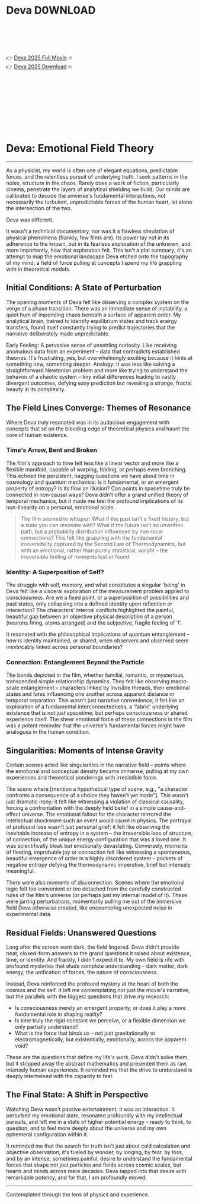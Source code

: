 # Deva D0WNL0AD

<br><br><br><br>


👉 <a href="https://Gempak-tiucarithea1978.github.io/fpwjuwafbj/">Deva 2025 Full Movie</a> 🔥
<br>
👉 <a href="https://Gempak-tiucarithea1978.github.io/fpwjuwafbj/">Deva 2025 Download</a> 🔥


<br><br><br><br><br><br><br><br>



# Deva: Emotional Field Theory

---

As a physicist, my world is often one of elegant equations, predictable forces, and the relentless pursuit of underlying truth. I seek patterns in the noise, structure in the chaos. Rarely does a work of fiction, particularly cinema, penetrate the layers of analytical shielding we build. Our minds are calibrated to decode the universe's fundamental interactions, not necessarily the turbulent, unpredictable forces of the human heart, let alone the intersection of the two.

Deva was different.

It wasn't a technical documentary, nor was it a flawless simulation of physical phenomena (frankly, few films are). Its power lay not in its adherence to the known, but in its fearless exploration of the unknown, and more importantly, how that exploration felt. This isn't a plot summary; it's an attempt to map the emotional landscape Deva etched onto the topography of my mind, a field of force pulling at concepts I spend my life grappling with in theoretical models.

## Initial Conditions: A State of Perturbation

The opening moments of Deva felt like observing a complex system on the verge of a phase transition. There was an immediate sense of instability, a quiet hum of impending chaos beneath a surface of apparent order. My analytical brain, trained to identify equilibrium states and track energy transfers, found itself constantly trying to predict trajectories that the narrative deliberately made unpredictable.

   Early Feeling: A pervasive sense of unsettling curiosity. Like receiving anomalous data from an experiment – data that contradicts established theories. It's frustrating, yes, but overwhelmingly exciting because it hints at something new, something deeper.
   Analogy: It was less like solving a straightforward Newtonian problem and more like trying to understand the behavior of a chaotic system – tiny initial differences leading to vastly divergent outcomes, defying easy prediction but revealing a strange, fractal beauty in its complexity.

## The Field Lines Converge: Themes of Resonance

Where Deva truly resonated was in its audacious engagement with concepts that sit on the bleeding edge of theoretical physics and haunt the core of human existence.

### Time's Arrow, Bent and Broken

The film's approach to time felt less like a linear vector and more like a flexible manifold, capable of warping, folding, or perhaps even branching. This echoed the persistent, nagging questions we have about time in cosmology and quantum mechanics: Is it fundamental, or an emergent property of entropy? Is its flow an illusion? Can points in spacetime truly be connected in non-causal ways? Deva didn't offer a grand unified theory of temporal mechanics, but it made me feel the profound implications of its non-linearity on a personal, emotional scale.

> The film seemed to whisper: What if the past isn't a fixed history, but a state you can resonate with? What if the future isn't an unwritten path, but a probability distribution influenced by non-local connections? This felt like grappling with the fundamental irreversibility captured by the Second Law of Thermodynamics, but with an emotional, rather than purely statistical, weight – the irreversible feeling of moments lost or found.

### Identity: A Superposition of Self?

The struggle with self, memory, and what constitutes a singular 'being' in Deva felt like a visceral exploration of the measurement problem applied to consciousness. Are we a fixed point, or a superposition of possibilities and past states, only collapsing into a defined identity upon reflection or interaction? The characters' internal conflicts highlighted the painful, beautiful gap between an objective physical description of a person (neurons firing, atoms arranged) and the subjective, fragile feeling of 'I'.

   It resonated with the philosophical implications of quantum entanglement – how is identity maintained, or shared, when observers and observed seem inextricably linked across personal boundaries?

### Connection: Entanglement Beyond the Particle

The bonds depicted in the film, whether familial, romantic, or mysterious, transcended simple relationship dynamics. They felt like observing macro-scale entanglement – characters linked by invisible threads, their emotional states and fates influencing one another across apparent distance or temporal separation. This wasn't just narrative convenience; it felt like an exploration of a fundamental interconnectedness, a 'fabric' underlying existence that is not just spacetime, but perhaps consciousness or shared experience itself. The sheer emotional force of these connections in the film was a potent reminder that the universe's fundamental forces might have analogues in the human condition.

## Singularities: Moments of Intense Gravity

Certain scenes acted like singularities in the narrative field – points where the emotional and conceptual density became immense, pulling at my own experiences and theoretical ponderings with irresistible force.

   The scene where [mention a hypothetical type of scene, e.g., "a character confronts a consequence of a choice they haven't yet made"]. This wasn't just dramatic irony; it felt like witnessing a violation of classical causality, forcing a confrontation with the deeply held belief in a simple cause-and-effect universe. The emotional fallout for the character mirrored the intellectual shockwave such an event would cause in physics.
   The portrayal of profound loss wasn't just personal grief; it felt like observing the inevitable increase of entropy in a system – the irreversible loss of structure, of connection, of the unique energy configuration that was a loved one. It was scientifically bleak but emotionally devastating.
   Conversely, moments of fleeting, improbable joy or connection felt like witnessing a spontaneous, beautiful emergence of order in a highly disordered system – pockets of negative entropy defying the thermodynamic imperative, brief but intensely meaningful.

There were also moments of disconnection. Scenes where the emotional logic felt too convenient or too detached from the carefully constructed rules of the film's universe (or perhaps just my internal model of it). These were jarring perturbations, momentarily pulling me out of the immersive field Deva otherwise created, like encountering unexpected noise in experimental data.

## Residual Fields: Unanswered Questions

Long after the screen went dark, the field lingered. Deva didn't provide neat, closed-form answers to the grand questions it raised about existence, time, or identity. And frankly, I didn't expect it to. My own field is rife with profound mysteries that elude complete understanding – dark matter, dark energy, the unification of forces, the nature of consciousness.

Instead, Deva reinforced the profound mystery at the heart of both the cosmos and the self. It left me contemplating not just the movie's narrative, but the parallels with the biggest questions that drive my research:

- Is consciousness merely an emergent property, or does it play a more fundamental role in shaping reality?
- Is time truly the rigid constant we perceive, or a flexible dimension we only partially understand?
- What is the force that binds us – not just gravitationally or electromagnetically, but existentially, emotionally, across the apparent void?

These are the questions that define my life's work. Deva didn't solve them, but it stripped away the abstract mathematics and presented them as raw, intensely human experiences. It reminded me that the drive to understand is deeply intertwined with the capacity to feel.

## The Final State: A Shift in Perspective

Watching Deva wasn't passive entertainment; it was an interaction. It perturbed my emotional state, resonated profoundly with my intellectual pursuits, and left me in a state of higher potential energy – ready to think, to question, and to feel more deeply about the universe and my own ephemeral configuration within it.

It reminded me that the search for truth isn't just about cold calculation and objective observation; it's fueled by wonder, by longing, by fear, by loss, and by an intense, sometimes painful, desire to understand the fundamental forces that shape not just particles and fields across cosmic scales, but hearts and minds across mere decades. Deva tapped into that desire with remarkable potency, and for that, I am profoundly moved.

---

Contemplated through the lens of physics and experience.


